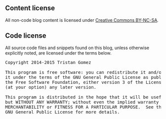 ## Content license

All non-code blog content is licensed under [Creative Commons BY-NC-SA](http://creativecommons.org/licenses/by-nc-sa/4.0/).

## Code license

All source code files and snippets found on this blog, unless otherwise explicitly noted, are licensed under the terms below.

<pre>
Copyright 2014-2015 Tristan Gomez

This program is free software: you can redistribute it and/or modify
it under the terms of the GNU General Public License as published by
the Free Software Foundation, either version 3 of the License, or
(at your option) any later version.

This program is distributed in the hope that it will be useful,
but WITHOUT ANY WARRANTY; without even the implied warranty of
MERCHANTABILITY or FITNESS FOR A PARTICULAR PURPOSE.  See the
GNU General Public License for more details.
</pre>